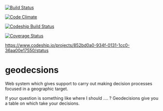 [![Build Status](https://secure.travis-ci.org/armandorvila/geodecisions.png)](http://travis-ci.org/armandorvila/geodecisions)

[![Code Climate](https://codeclimate.com/github/armandorvila/geodecisions.png)](https://codeclimate.com/github/armandorvila/geodecisions)

[![Codeship Build Status](https://www.codeship.io/projects/de6fb440-dea9-0130-e7d9-122ca7ee39d3/status)](https://www.codeship.io/projects/5622)

[![Coverage Status](https://coveralls.io/repos/armandorvila/geodecisions/badge.png)](https://coveralls.io/r/armandorvila/geodecisions)


https://www.codeship.io/projects/852bd0a0-934f-0131-1cc0-36aa00e17550/status

geodecsions
===========

Web system which gives support to carry out making decision processes focused in a geographic target.

If your question is something like where I should .... ? Geodecisions give you a table on which take 
your decisions. 
